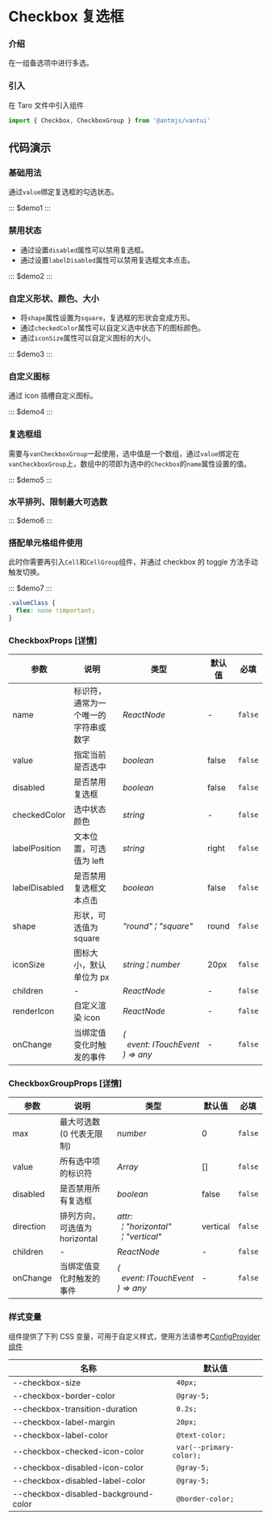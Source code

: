# Checkbox 复选框

### 介绍

在一组备选项中进行多选。

### 引入

在 Taro 文件中引入组件

```js
import { Checkbox, CheckboxGroup } from '@antmjs/vantui'
```

## 代码演示

### 基础用法

通过`value`绑定复选框的勾选状态。

::: $demo1 :::

### 禁用状态

- 通过设置`disabled`属性可以禁用复选框。
- 通过设置`labelDisabled`属性可以禁用复选框文本点击。

::: $demo2 :::

### 自定义形状、颜色、大小

- 将`shape`属性设置为`square`，复选框的形状会变成方形。
- 通过`checkedColor`属性可以自定义选中状态下的图标颜色。
- 通过`iconSize`属性可以自定义图标的大小。

::: $demo3 :::

### 自定义图标

通过 icon 插槽自定义图标。

::: $demo4 :::

### 复选框组

需要与`vanCheckboxGroup`一起使用，选中值是一个数组，通过`value`绑定在`vanCheckboxGroup`上，数组中的项即为选中的`Checkbox`的`name`属性设置的值。

::: $demo5 :::

### 水平排列、限制最大可选数

::: $demo6 :::

### 搭配单元格组件使用

此时你需要再引入`Cell`和`CellGroup`组件，并通过 checkbox 的 toggle 方法手动触发切换。

::: $demo7 :::

```css
.valueClass {
  flex: none !important;
}
```

### CheckboxProps [[详情]](https://github.com/AntmJS/vantui/tree/main/packages/vantui/types/checkbox.d.ts)

| 参数          | 说明                                 | 类型                                                                                                        | 默认值 | 必填    |
| ------------- | ------------------------------------ | ----------------------------------------------------------------------------------------------------------- | ------ | ------- |
| name          | 标识符，通常为一个唯一的字符串或数字 | _&nbsp;&nbsp;ReactNode<br/>_                                                                                | -      | `false` |
| value         | 指定当前是否选中                     | _&nbsp;&nbsp;boolean<br/>_                                                                                  | false  | `false` |
| disabled      | 是否禁用复选框                       | _&nbsp;&nbsp;boolean<br/>_                                                                                  | false  | `false` |
| checkedColor  | 选中状态颜色                         | _&nbsp;&nbsp;string<br/>_                                                                                   | -      | `false` |
| labelPosition | 文本位置，可选值为 left              | _&nbsp;&nbsp;string<br/>_                                                                                   | right  | `false` |
| labelDisabled | 是否禁用复选框文本点击               | _&nbsp;&nbsp;boolean<br/>_                                                                                  | false  | `false` |
| shape         | 形状，可选值为 square                | _&nbsp;&nbsp;"round"&nbsp;&brvbar;&nbsp;"square"<br/>_                                                      | round  | `false` |
| iconSize      | 图标大小，默认单位为 px              | _&nbsp;&nbsp;string&nbsp;&brvbar;&nbsp;number<br/>_                                                         | 20px   | `false` |
| children      | -                                    | _&nbsp;&nbsp;ReactNode<br/>_                                                                                | -      | `false` |
| renderIcon    | 自定义渲染 icon                      | _&nbsp;&nbsp;ReactNode<br/>_                                                                                | -      | `false` |
| onChange      | 当绑定值变化时触发的事件             | _&nbsp;&nbsp;(<br/>&nbsp;&nbsp;&nbsp;&nbsp;event:&nbsp;ITouchEvent<br/>&nbsp;&nbsp;)&nbsp;=>&nbsp;any<br/>_ | -      | `false` |

### CheckboxGroupProps [[详情]](https://github.com/AntmJS/vantui/tree/main/packages/vantui/types/checkbox.d.ts)

| 参数      | 说明                          | 类型                                                                                                                                 | 默认值   | 必填    |
| --------- | ----------------------------- | ------------------------------------------------------------------------------------------------------------------------------------ | -------- | ------- |
| max       | 最大可选数(0 代表无限制)      | _&nbsp;&nbsp;number<br/>_                                                                                                            | 0        | `false` |
| value     | 所有选中项的标识符            | _&nbsp;&nbsp;Array<any><br/>_                                                                                                        | []       | `false` |
| disabled  | 是否禁用所有复选框            | _&nbsp;&nbsp;boolean<br/>_                                                                                                           | false    | `false` |
| direction | 排列方向，可选值为 horizontal | _&nbsp;&nbsp;attr:<br/>&nbsp;&nbsp;&nbsp;&nbsp;&brvbar;&nbsp;"horizontal"<br/>&nbsp;&nbsp;&nbsp;&nbsp;&brvbar;&nbsp;"vertical"<br/>_ | vertical | `false` |
| children  | -                             | _&nbsp;&nbsp;ReactNode<br/>_                                                                                                         | -        | `false` |
| onChange  | 当绑定值变化时触发的事件      | _&nbsp;&nbsp;(<br/>&nbsp;&nbsp;&nbsp;&nbsp;event:&nbsp;ITouchEvent<br/>&nbsp;&nbsp;)&nbsp;=>&nbsp;any<br/>_                          | -        | `false` |

### 样式变量

组件提供了下列 CSS 变量，可用于自定义样式，使用方法请参考[ConfigProvider 组件](https://antmjs.github.io/vantui/#/config-provider)

| 名称                                 | 默认值                   |
| ------------------------------------ | ------------------------ |
| --checkbox-size                      | ` 40px;`                 |
| --checkbox-border-color              | ` @gray-5;`              |
| --checkbox-transition-duration       | ` 0.2s;`                 |
| --checkbox-label-margin              | ` 20px;`                 |
| --checkbox-label-color               | ` @text-color;`          |
| --checkbox-checked-icon-color        | ` var(--primary-color);` |
| --checkbox-disabled-icon-color       | ` @gray-5;`              |
| --checkbox-disabled-label-color      | ` @gray-5;`              |
| --checkbox-disabled-background-color | ` @border-color;`        |
